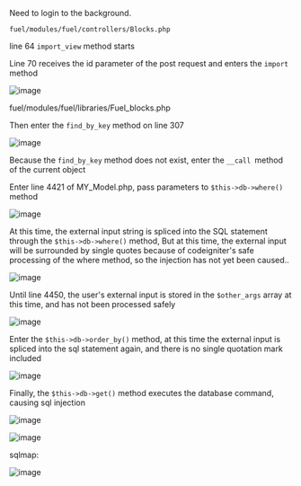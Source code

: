 Need to login to the background.

`fuel/modules/fuel/controllers/Blocks.php`

line 64  `import_view` method starts

Line 70 receives the id parameter of the post request and enters the `import` method

![image](https://github.com/bcvgh/fuel-cms-sqlinjection/assets/56790427/7338b901-b9d0-465e-9e31-e2520dad1a87)

fuel/modules/fuel/libraries/Fuel_blocks.php

Then enter the `find_by_key` method on line 307

![image](https://github.com/bcvgh/fuel-cms-sqlinjection/assets/56790427/3ec8b7ad-7117-4d1c-bf18-24243fed7c36)

Because the `find_by_key` method does not exist, enter the `__call `method of the current object


Enter line 4421 of MY_Model.php, pass parameters to `$this->db->where()` method

![image](https://github.com/bcvgh/fuel-cms-sqlinjection/assets/56790427/8400c273-d6ae-479a-a4e8-154eb907d316)

At this time, the external input string is spliced into the SQL statement through the `$this->db->where()` method, 
But at this time, the external input will be surrounded by single quotes because of codeigniter's safe processing of the where method, so the injection has not yet been caused..

![image](https://github.com/bcvgh/fuel-cms-sqlinjection/assets/56790427/aee8ea06-c1cb-48eb-80f2-7e6172681ec4)

Until line 4450, the user's external input is stored in the `$other_args` array at this time, and has not been processed safely

![image](https://github.com/bcvgh/fuel-cms-sqlinjection/assets/56790427/840de685-5b5d-47ed-ade6-b44ca1dd5beb)

Enter the `$this->db->order_by()` method, at this time the external input is spliced into the sql statement again, and there is no single quotation mark included

![image](https://github.com/bcvgh/fuel-cms-sqlinjection/assets/56790427/918184c0-54b9-4689-b178-5f0a98f21ee3)

Finally, the `$this->db->get()` method executes the database command, causing sql injection

![image](https://github.com/bcvgh/fuel-cms-sqlinjection/assets/56790427/12f850ef-0e88-4421-9f78-6d56c1dd652a)

![image](https://github.com/bcvgh/fuel-cms-sqlinjection/assets/56790427/f034f59d-10fe-49ec-adef-dbea7170b8a8)

sqlmap:

![image](https://github.com/bcvgh/fuel-cms-sqlinjection/assets/56790427/555f972a-a32e-47c9-a6fe-b2030028cf45)
